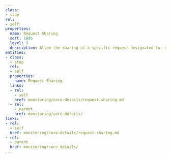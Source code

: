 ```yaml
---
class:
- stop
rel:
- self
properties:
  name: Request Sharing
  sort: 1986
  level: 3
  description: Allow the sharing of a specific request designated for monitoring.
entities:
- class:
  - stop
  rel:
  - self
  properties:
    name: Request Sharing
  links:
  - rel:
    - self
    href: monitoring/core-details/request-sharing.md
  - rel:
    - parent
    href: monitoring/core-details/
links:
- rel:
  - self
  href: monitoring/core-details/request-sharing.md
- rel:
  - parent
  href: monitoring/core-details/
...
```

